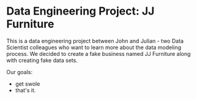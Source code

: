 # Data Engineering Project: JJ Furniture

This is a data engineering project between John and Julian - two Data Scientist colleagues who want to learn more about the data modeling process. 
We decided to create a fake business named JJ Furniture along with creating fake data sets. 

Our goals: 
- get swole
- that's it. 
